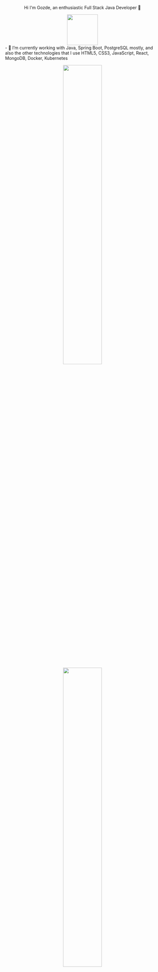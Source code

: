 <p align="center"> Hi I'm Gozde, an enthusiastic Full Stack Java Developer 👋 
<div id="header" align="center">
  <img src="https://media.giphy.com/media/vqxviVfqGAa14SgeiC/giphy.gif" width="100"/>
</div>
- 🌱 I’m currently working with Java, Spring Boot, PostgreSQL mostly, and also the other technologies that I use HTML5, CSS3, JavaScript, React, MongoDB, Docker, Kubernetes
</p>

<p align="center">
 <img height="50%" width="auto" src ="https://github-readme-stats.vercel.app/api/top-langs/?username=gozdesaygiliyalcin&layout=compact&hide_border=true&theme=darcula&bg_color=00000000&langs_count=8">
</p>

<p align="center">
<img height="50%" width="auto" src="https://komarev.com/ghpvc/?username=gozdesaygiliyalcin&style=flat-square&color=orange" alt=""/>
</p>

<p align="center">
    <a href="https://www.linkedin.com/in/gozde-saygili-yalcin/" target="_blank">
    <img src="https://img.shields.io/badge/linkedin-%230077B5.svg?&style=for-the-badge&logo=linkedin&logoColor=white&color=071A2C" alt="LinkedIn"/>
  </a>
  <a href="https://medium.com/@saygiligozde" target="_blank">
    <img src="https://img.shields.io/badge/medium-%2312100E.svg?&style=for-the-badge&logo=medium&logoColor=white&color=071A2C" alt="Medium"/>
  </a>
  <a href="https://twitter.com/gzdsygl" target="_blank">
    <img src="https://img.shields.io/badge/twitter-%231877F2.svg?&style=for-the-badge&logo=twitter&logoColor=white&color=071A2C" alt="Twitter"/>
  </a>
</p>
